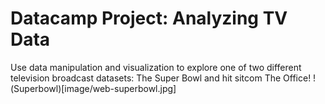 # Datacamp Project: Analyzing TV Data
Use data manipulation and visualization to explore one of two different television broadcast datasets: The Super Bowl and hit sitcom The Office!
!(Superbowl)[image/web-superbowl.jpg]
